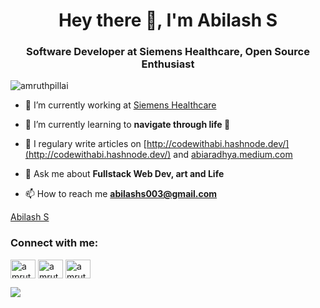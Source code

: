 <h1 align="center">Hey there 👋, I'm Abilash S</h1>
<h3 align="center">Software Developer at Siemens Healthcare, Open Source Enthusiast</h3>

<p align="left"> <img src="https://komarev.com/ghpvc/?username=amruthPillai" alt="amruthpillai" /> </p>

- 🔭 I’m currently working at [Siemens Healthcare](https://www.siemens-healthineers.com/en-in/)

- 🌱 I’m currently learning to **navigate through life 🚢**

- 📝 I regulary write articles on [http://codewithabi.hashnode.dev/](http://codewithabi.hashnode.dev/) and [abiaradhya.medium.com](abiaradhya.medium.com)

- 💬 Ask me about **Fullstack Web Dev, art and Life**

- 📫 How to reach me **abilashs003@gmail.com**


<div class="badge-base LI-profile-badge" data-locale="en_US" data-size="medium" data-theme="dark" data-type="VERTICAL" data-vanity="abilashs003" data-version="v1"><a class="badge-base__link LI-simple-link" href="https://in.linkedin.com/in/abilashs003?trk=profile-badge">Abilash S</a></div>
<p align="left">
<h3 align="left">Connect with me:</h3>
<a href="https://dev.to/abilashs003" target="blank"><img align="center" src="https://cdn.jsdelivr.net/npm/simple-icons@3.0.1/icons/dev-dot-to.svg" alt="amruthpillai" height="30" width="40" /></a>
<a href="https://www.linkedin.com/in/abilash-s-aa305997/" target="blank"><img align="center" src="https://cdn.jsdelivr.net/npm/simple-icons@3.0.1/icons/linkedin.svg" alt="amruthpillai" height="30" width="40" /></a>
<a href="https://www.instagram.com/abi_aradhya/" target="blank"><img align="center" src="https://cdn.jsdelivr.net/npm/simple-icons@3.0.1/icons/instagram.svg" alt="amruthpillai" height="30" width="40" /></a>

![](https://hit.yhype.me/github/profile?user_id=28189829)
